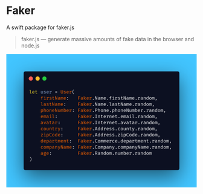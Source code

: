 # Faker

A swift package for faker.js

> faker.js — generate massive amounts of fake data in the browser and node.js

![](demo.png)
